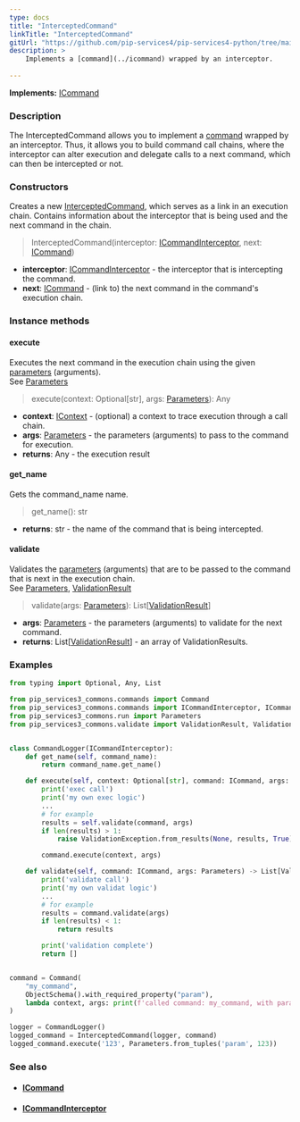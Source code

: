 ```yaml
---
type: docs
title: "InterceptedCommand"
linkTitle: "InterceptedCommand"
gitUrl: "https://github.com/pip-services4/pip-services4-python/tree/main/pip-services4-rpc-python"
description: > 
    Implements a [command](../icommand) wrapped by an interceptor.
    
---
```


**Implements:** [ICommand](../icommand)

### Description

The InterceptedCommand allows you  to implement a [command](../icommand) wrapped by an interceptor. Thus, it allows you to build command call chains, where the interceptor can alter execution and delegate calls to a next command, which can then be intercepted or not.

### Constructors
Creates a new [InterceptedCommand](), which serves as a link in an execution chain. Contains information 
about the interceptor that is being used and the next command in the chain.

> InterceptedCommand(interceptor: [ICommandInterceptor](../icommand_interceptor), next: [ICommand](../icommand))

- **interceptor**: [ICommandInterceptor](../icommand_interceptor) - the interceptor that is intercepting the command.
- **next**: [ICommand](../icommand) - (link to) the next command in the command's execution chain.


### Instance methods

#### execute
Executes the next command in the execution chain using the given [parameters](../../../components/exec/parameters) (arguments).  
See [Parameters](../../../components/exec/parameters)

> execute(context: Optional[str], args: [Parameters](../../../components/exec/parameters)): Any

- **context**: [IContext](../../../components/context/icontext) - (optional) a context to trace execution through a call chain.
- **args**: [Parameters](../../../components/exec/parameters) - the parameters (arguments) to pass to the command for execution.
- **returns**: Any - the execution result

#### get_name
Gets the command_name name.

> get_name(): str

- **returns**: str - the name of the command that is being intercepted.


#### validate
Validates the [parameters](../../../components/exec/parameters) (arguments) that are to be passed to the command that is next 
in the execution chain.  
See [Parameters](../../../components/exec/parameters), [ValidationResult](../../../data/validate/validation_result)

> validate(args: [Parameters](../../../components/exec/parameters)): List[[ValidationResult](../../../validate/validation_result)]

- **args**: [Parameters](../../../components/exec/parameters) - the parameters (arguments) to validate for the next command.
- **returns**: List[[ValidationResult](../../../data/validate/validation_result)] - an array of ValidationResults.

### Examples

```python
from typing import Optional, Any, List

from pip_services3_commons.commands import Command
from pip_services3_commons.commands import ICommandInterceptor, ICommand, InterceptedCommand
from pip_services3_commons.run import Parameters
from pip_services3_commons.validate import ValidationResult, ValidationException, ObjectSchema


class CommandLogger(ICommandInterceptor):
    def get_name(self, command_name):
        return command_name.get_name()

    def execute(self, context: Optional[str], command: ICommand, args: Parameters) -> Any:
        print('exec call')
        print('my own exec logic')
        ...
        # for example
        results = self.validate(command, args)
        if len(results) > 1:
            raise ValidationException.from_results(None, results, True)

        command.execute(context, args)

    def validate(self, command: ICommand, args: Parameters) -> List[ValidationResult]:
        print('validate call')
        print('my own validat logic')
        ...
        # for example
        results = command.validate(args)
        if len(results) < 1:
            return results

        print('validation complete')
        return []


command = Command(
    "my_command",
    ObjectSchema().with_required_property("param"),
    lambda context, args: print(f'called command: my_command, with param: {args.get("param")}')
)

logger = CommandLogger()
logged_command = InterceptedCommand(logger, command)
logged_command.execute('123', Parameters.from_tuples('param', 123))

```

### See also
- #### [ICommand](../icommand)
- #### [ICommandInterceptor](../icommand_interceptor)
